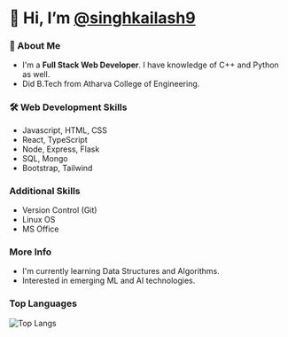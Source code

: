 # 👋 Hi, I’m [@singhkailash9](https://github.com/singhkailash9)

### 🚀 About Me
-  I'm a **Full Stack Web Developer**. I have knowledge of C++ and Python as well.
-  Did B.Tech from Atharva College of Engineering.

### 🛠 Web Development Skills
-  Javascript, HTML, CSS
-  React, TypeScript
-  Node, Express, Flask
-  SQL, Mongo
-  Bootstrap, Tailwind

### Additional Skills
-  Version Control (Git)
-  Linux OS
-  MS Office

### More Info
- I'm currently learning Data Structures and Algorithms.
- Interested in emerging ML and AI technologies.

### Top Languages
![Top Langs](https://github-readme-stats.vercel.app/api/top-langs/?username=singhkailash9&layout=donut&theme=dark)
